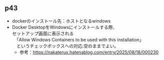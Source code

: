 ## p43
- dockerのインストール先：ホストとなるwindows  
- Docker DesktopをWindowsにインストールする際、  
  セットアップ画面に表示される  
　「Allow Windows Containers to be used with this installation」  
　というチェックボックスへの対応:空のままでよい。  
    - 参考：https://nakaterux.hatenablog.com/entry/2025/08/18/000230
